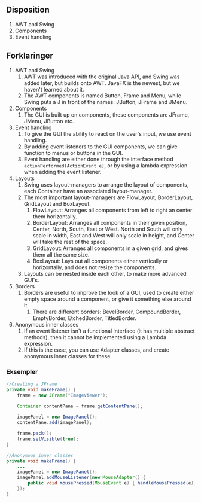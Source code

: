
## Disposition

1. AWT and Swing
2. Components
3. Event handling


## Forklaringer

1. AWT and Swing
	1. AWT was introduced with the original Java API, and Swing was added later, but builds onto AWT. JavaFX is the newest, but we haven't learned about it.
	2. The AWT components is named Button, Frame and Menu, while Swing puts a J in front of the names: JButton, JFrame and JMenu.
2. Components
	1. The GUI is built up on components, these components are JFrame, JMenu, JButton etc.
3. Event handling
	1. To give the GUI the ability to react on the user's input, we use event handling.
	2. By adding event listeners to the GUI components, we can give function to menus or buttons in the GUI.
	3. Event handling are either done through the interface method `actionPerformed(ActionEvent e)`, or by using a lambda expression when adding the event listener.
4. Layouts
	1. Swing uses layout-managers to arrange the layout of components, each Container have an associated layout-manager.
	2. The most important layout-managers are FlowLayout, BorderLayout, GridLayout and BoxLayout.
		1. FlowLayout: Arranges all components from left to right an center them horizontally.
		2. BorderLayout: Arranges all components in their given position, Center, North, South, East or West. North and South will only scale in width, East and West will only scale in height, and Center will take the rest of the space.
		3. GridLayout: Arranges all components in a given grid, and gives them all the same size.
		4. BoxLayout: Lays out all components either vertically or horizontally, and does not resize the components.
	3. Layouts can be nested inside each other, to make more advanced GUI's.
5. Borders
	1. Borders are useful to improve the look of a GUI, used to create either empty space around a component, or give it something else around it.
		1. There are different borders: BevelBorder, CompoundBorder, EmptyBorder, EtchedBorder, TitledBorder.
6. Anonymous inner classes
	1. If an event listener isn't a functional interface (it has multiple abstract methods), then it cannot be implemented using a Lambda expression.
	2. If this is the case, you can use Adapter classes, and create anonymous inner classes for these.


### Eksempler

```java
//Creating a JFrame
private void makeFrame() {
	frame = new JFrame("ImageViewer");
	
	Container contentPane = frame.getContentPane();

	imagePanel = new ImagePanel();
	contentPane.add(imagePanel);

	frame.pack();
	frame.setVisible(true);
}
```

```java
//Anonymous inner classes
private void makeFrame() {
	...
	imagePanel = new ImagePanel();
	imagePanel.addMouseListener(new MouseAdapter() {
		public void mousePressed(MouseEvent e) { handleMousePressed(e); }
	});
}
```
